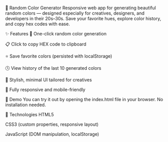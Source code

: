 🎨 Random Color Generator
Responsive web app for generating beautiful random colors — designed especially for creatives, designers, and developers in their 20s–30s. Save your favorite hues, explore color history, and copy hex codes with ease.


✨ Features
🎲 One-click random color generation

📋 Click to copy HEX code to clipboard

⭐ Save favorite colors (persisted with localStorage)

🕓 View history of the last 10 generated colors

🎨 Stylish, minimal UI tailored for creatives

📱 Fully responsive and mobile-friendly

🚀 Demo
You can try it out by opening the index.html file in your browser. No installation needed.

🧠 Technologies
HTML5

CSS3 (custom properties, responsive layout)

JavaScript (DOM manipulation, localStorage)

